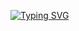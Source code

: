 <a href="https://git.io/typing-svg"><img src="https://readme-typing-svg.herokuapp.com?font=Roboto&weight=900&pause=1000&color=133FF7&multiline=true&random=false&width=435&lines=Hi%2C++Welcome+to+my+world!;By+%7C+CelsoHerib" alt="Typing SVG" align="center"/></a>
